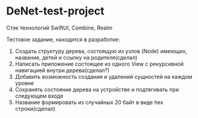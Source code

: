 # DeNet-test-project
Стэк технологий SwiftUI, Combine, Realm

Тестовое задание, находится в разработке:
1. Создать структуру дерева, состоящую из узлов (Node) имеющих, название, детей и ссылку на родителя(сделал)
2. Написать приложение состоящее из одного View с рекурсивной навигацией внутри дерева(сделал?)
3. Добавить возможность создания и удалений сущностей на каждом уровне
4. Сохранять состояние дерева на устройстве и подтягивать при следующем входе
5. Название формировать из случайных 20 байт в виде hex строки(сделал)
